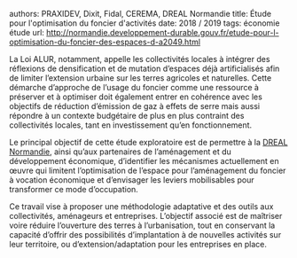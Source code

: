 authors: PRAXIDEV, Dixit, Fidal, CEREMA, DREAL Normandie
title: Étude pour l'optimisation du foncier d'activités
date: 2018 / 2019
tags: économie étude
url: http://normandie.developpement-durable.gouv.fr/etude-pour-l-optimisation-du-foncier-des-espaces-d-a2049.html

La Loi ALUR, notamment, appelle les collectivités locales à intégrer des réflexions de densification et de mutation d’espaces déjà artificialisés afin de limiter l’extension urbaine sur les terres agricoles et naturelles. Cette démarche d’approche de l’usage du foncier comme une ressource à préserver et à optimiser doit également entrer en cohérence avec les objectifs de réduction d’émission de gaz à effets de serre mais aussi répondre à un contexte budgétaire de plus en plus contraint des collectivités locales, tant en investissement qu’en fonctionnement.

Le principal objectif de cette étude exploratoire est de permettre à la [DREAL Normandie](../../a_propos/partenaires.md#DREAL%20Normandie), ainsi qu’aux partenaires de l’aménagement et du développement économique, d’identifier les mécanismes actuellement en œuvre qui limitent l’optimisation de l’espace pour l’aménagement du foncier à vocation économique et d’envisager les leviers mobilisables pour transformer ce mode d’occupation.

Ce travail vise à proposer une méthodologie adaptative et des outils aux collectivités, aménageurs et entreprises. L’objectif associé est de maîtriser voire réduire l’ouverture des terres à l’urbanisation, tout en conservant la capacité d’offrir des possibilités d’implantation à de nouvelles activités sur leur territoire, ou d’extension/adaptation pour les entreprises en place.
